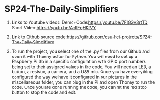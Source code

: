 # SP24-The-Daily-Simplifiers
1. Links to Youtube videos:
Demo+Code:https://youtu.be/7FlGGv3rtTQ
Short Video:https://youtu.be/AcIIEgHKfVY


2. Link to Github source code:https://github.com/csu-hci-projects/SP24-The-Daily-Simplifiers

3. To run the project, you select one of the .py files from our Github and open it with Thonny editor for Python. You will need to set up a Raspberry Pi 3b in a specific configuration with GPIO port numbers being set to their assigned values in the code. You will need an LED, a button, a resistor, a camera, and a USB mic. Once you have everything configured the way we have it configured in our pictures in the miscellaneous folder, you can plug in the Pi and open Thonny to run the code. Once you are done running the code, you can hit the red stop button to stop the code and exit.
